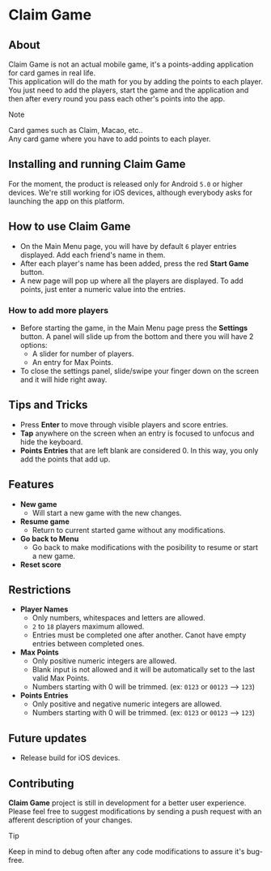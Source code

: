 # Claim Game
## About
Claim Game is not an actual mobile game, it's a points-adding application for card games in real life. <br />
This application will do the math for you by adding the points to each player.
You just need to add the players, start the game and the application and then after every round you pass each other's points into the app.
> [!NOTE]
> Card games such as Claim, Macao, etc.. <br />
> Any card game where you have to add points to each player.

## Installing and running Claim Game
For the moment, the product is released only for Android `5.0` or higher devices.
We're still working for iOS devices, although everybody asks for launching the app on this platform.

## How to use Claim Game
- On the Main Menu page, you will have by default `6` player entries displayed. Add each friend's name in them.
- After each player's name has been added, press the red **Start Game** button.
- A new page will pop up where all the players are displayed. To add points, just enter a numeric value into the entries.

### How to add more players
- Before starting the game, in the Main Menu page press the **Settings** button. A panel will slide up from the bottom and there you will have 2 options:
  - A slider for number of players.
  - An entry for Max Points.
- To close the settings panel, slide/swipe your finger down on the screen and it will hide right away.

## Tips and Tricks
- Press **Enter** to move through visible players and score entries.
- **Tap** anywhere on the screen when an entry is focused to unfocus and hide the keyboard.
- **Points Entries** that are left blank are considered 0. In this way, you only add the points that add up.

## Features
- **New game**
  - Will start a new game with the new changes.
- **Resume game**
  - Return to current started game without any modifications.
- **Go back to Menu**
  - Go back to make modifications with the posibility to resume or start a new game.
- **Reset score**

## Restrictions
- **Player Names**
  - Only numbers, whitespaces and letters are allowed.
  - `2` to `18` players maximum allowed.
  - Entries must be completed one after another. Canot have empty entries between completed ones.
- **Max Points**
  - Only positive numeric integers are allowed.
  - Blank input is not allowed and it will be automatically set to the last valid Max Points.
  - Numbers starting with 0 will be trimmed. (ex: `0123` or `00123` --> `123`)
- **Points Entries**
  - Only positive and negative numeric integers are allowed.
  - Numbers starting with 0 will be trimmed. (ex: `0123` or `00123` --> `123`)

## Future updates
- Release build for iOS devices.

## Contributing
**Claim Game** project is still in development for a better user experience.
Please feel free to suggest modifications by sending a push request with an afferent description of your changes.
> [!TIP]
> Keep in mind to debug often after any code modifications to assure it's bug-free.
